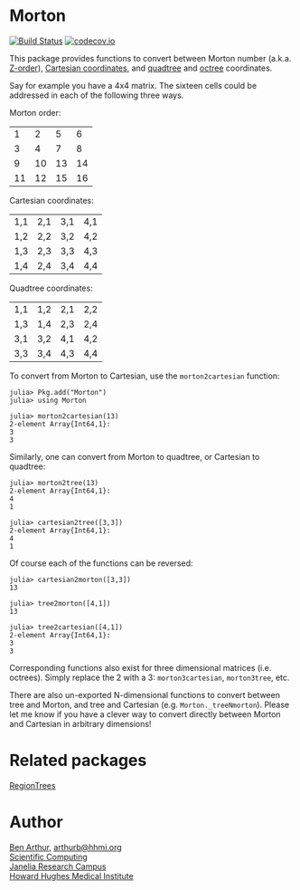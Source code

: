 # Morton

[![Build Status](https://travis-ci.org/JaneliaSciComp/Morton.jl.svg?branch=master)](https://travis-ci.org/JaneliaSciComp/Morton.jl)  [![codecov.io](http://codecov.io/github/JaneliaSciComp/Morton.jl/coverage.svg?branch=master)](http://codecov.io/github/JaneliaSciComp/Morton.jl?branch=master)

This package provides functions to convert between Morton number (a.k.a.
[Z-order](https://en.wikipedia.org/wiki/Z-order_curve)), [Cartesian
coordinates](https://en.wikipedia.org/wiki/Cartesian_coordinate_system),
and [quadtree](https://en.wikipedia.org/wiki/Quadtree) and
[octree](https://en.wikipedia.org/wiki/Octree) coordinates.

Say for example you have a 4x4 matrix.  The sixteen cells could be addressed in
each of the following three ways.

Morton order:

| | | | |
|---|---|---|---|
1|2|5|6
3|4|7|8
9|10|13|14
11|12|15|16

Cartesian coordinates:

| | | | |
|---|---|---|---|
1,1|2,1|3,1|4,1
1,2|2,2|3,2|4,2
1,3|2,3|3,3|4,3
1,4|2,4|3,4|4,4

Quadtree coordinates:

| | | | |
|---|---|---|---|
1,1|1,2|2,1|2,2
1,3|1,4|2,3|2,4
3,1|3,2|4,1|4,2
3,3|3,4|4,3|4,4

To convert from Morton to Cartesian, use the `morton2cartesian` function:

```
julia> Pkg.add("Morton")
julia> using Morton

julia> morton2cartesian(13)
2-element Array{Int64,1}:
3
3
```

Similarly, one can convert from Morton to quadtree, or Cartesian to quadtree:

```
julia> morton2tree(13)
2-element Array{Int64,1}:
4
1

julia> cartesian2tree([3,3])
2-element Array{Int64,1}:
4
1
```

Of course each of the functions can be reversed:

```
julia> cartesian2morton([3,3])
13

julia> tree2morton([4,1])
13

julia> tree2cartesian([4,1])
2-element Array{Int64,1}:
3
3
```

Corresponding functions also exist for three dimensional matrices (i.e.
octrees).  Simply replace the 2 with a 3:  `morton3cartesian`, `morton3tree`,
etc.

There are also un-exported N-dimensional functions to convert between tree and
Morton, and tree and Cartesian (e.g. `Morton._treeNmorton`).  Please let me
know if you have a clever way to convert directly between Morton and Cartesian
in arbitrary dimensions!


# Related packages

[RegionTrees](https://github.com/rdeits/RegionTrees.jl)


# Author

[Ben Arthur](http://www.janelia.org/people/research-resources-staff/ben-arthur), arthurb@hhmi.org  
[Scientific Computing](http://www.janelia.org/research-resources/computing-resources)  
[Janelia Research Campus](http://www.janelia.org)  
[Howard Hughes Medical Institute](http://www.hhmi.org)

